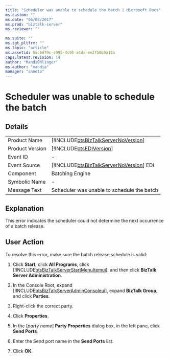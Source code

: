 ```yaml
---
title: "Scheduler was unable to schedule the batch | Microsoft Docs"
ms.custom: ""
ms.date: "06/08/2017"
ms.prod: "biztalk-server"
ms.reviewer: ""

ms.suite: ""
ms.tgt_pltfrm: ""
ms.topic: "article"
ms.assetid: 5ac6d79c-c995-4c95-a4da-ee2f50b9a13a
caps.latest.revision: 14
author: "MandiOhlinger"
ms.author: "mandia"
manager: "anneta"
---
```

# Scheduler was unable to schedule the batch
## Details  

|                 |                                                                                        |
|-----------------|----------------------------------------------------------------------------------------|
|  Product Name   |   [!INCLUDE[btsBizTalkServerNoVersion](../includes/btsbiztalkservernoversion-md.md)]   |
| Product Version |               [!INCLUDE[btsEDIVersion](../includes/btsediversion-md.md)]               |
|    Event ID     |                                           -                                            |
|  Event Source   | [!INCLUDE[btsBizTalkServerNoVersion](../includes/btsbiztalkservernoversion-md.md)] EDI |
|    Component    |                                    Batching Engine                                     |
|  Symbolic Name  |                                           -                                            |
|  Message Text   |                       Scheduler was unable to schedule the batch                       |

## Explanation  
 This error indicates the scheduler could not determine the next occurrence of a batch release.  

## User Action  
 To resolve this error, make sure the batch release schedule is valid:  

1. Click **Start**, click **All Programs**, click [!INCLUDE[btsBizTalkServerStartMenuItemui](../includes/btsbiztalkserverstartmenuitemui-md.md)], and then click **BizTalk Server Administration**.  

2. In the Console Root, expand [!INCLUDE[btsBizTalkServerAdminConsoleui](../includes/btsbiztalkserveradminconsoleui-md.md)], expand **BizTalk Group**, and click **Parties**.  

3. Right-click the correct party.  

4. Click **Properties**.  

5. In the [*party name*] **Party Properties** dialog box, in the left pane, click **Send Ports**.  

6. Enter the Send port name in the **Send Ports** list.  

7. Click **OK**.
